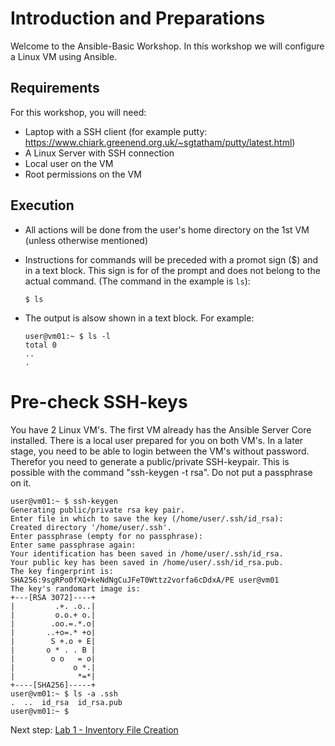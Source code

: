 # Introduction and Preparations
Welcome to the Ansible-Basic Workshop. In this workshop we will configure a Linux VM using Ansible.

## Requirements
For this workshop, you will need:
- Laptop with a SSH client (for example putty: https://www.chiark.greenend.org.uk/~sgtatham/putty/latest.html)
- A Linux Server with SSH connection
- Local user on the VM
- Root permissions on the VM

## Execution
- All actions will be done from the user's home directory on the 1st VM (unless otherwise mentioned)
- Instructions for commands will be preceded with a promot sign ($) and in a text block. This sign is for of the prompt and does not belong to the actual command. (The command in the example is ``ls``):

  ``$ ls``
  
- The output is alsow shown in a text block. For example:
  ```
  user@vm01:~ $ ls -l
  total 0
  ..
  .
  ```
  
 # Pre-check SSH-keys
 You have 2 Linux VM's. The first VM already has the Ansible Server Core installed. There is a local user prepared for you on both VM's. In a later stage, you need to be able to login between the VM's without password. Therefor you need to generate a public/private SSH-keypair. This is possible with the command "ssh-keygen -t rsa". Do not put a passphrase on it.
   ```
user@vm01:~ $ ssh-keygen
Generating public/private rsa key pair.
Enter file in which to save the key (/home/user/.ssh/id_rsa):
Created directory '/home/user/.ssh'.
Enter passphrase (empty for no passphrase):
Enter same passphrase again:
Your identification has been saved in /home/user/.ssh/id_rsa.
Your public key has been saved in /home/user/.ssh/id_rsa.pub.
The key fingerprint is:
SHA256:9sgRPo0fXQ+keNdNgCuJFeT0Wttz2vorfa6cDdxA/PE user@vm01
The key's randomart image is:
+---[RSA 3072]----+
|         .+. .o..|
|         o.o.+ o.|
|        .oo.=.*.o|
|       ..+o=.* +o|
|        S +.o + E|
|       o * . . B |
|        o o   = o|
|             o *.|
|              *=*|
+----[SHA256]-----+
user@vm01:~ $ ls -a .ssh
.  ..  id_rsa  id_rsa.pub
user@vm01:~ $ 
```


  
Next step: [Lab 1 - Inventory File Creation](/labs/01_NL_inventory.md)

